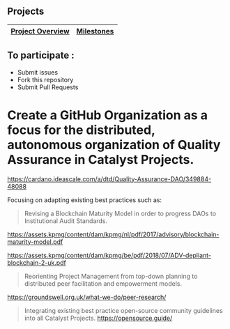 ## Projects

| [Project Overview](https://github.com/Quality-Assurance-DAO/F5-Developer-ecosystem-Proposal/projects) | [Milestones](https://github.com/Quality-Assurance-DAO/F5-Developer-ecosystem-Proposal/milestones) |
|--- | --- |


## To participate :

* Submit issues
* Fork this repository
* Submit Pull Requests


# Create a GitHub Organization as a focus for the distributed, autonomous organization of Quality Assurance in Catalyst Projects.

https://cardano.ideascale.com/a/dtd/Quality-Assurance-DAO/349884-48088

Focusing on adapting existing best practices such as:

> Revising a Blockchain Maturity Model in order to progress DAOs to Institutional Audit Standards.

https://assets.kpmg/content/dam/kpmg/nl/pdf/2017/advisory/blockchain-maturity-model.pdf

https://assets.kpmg/content/dam/kpmg/be/pdf/2018/07/ADV-depliant-blockchain-2-uk.pdf

> Reorienting Project Management from top-down planning to distributed peer facilitation and empowerment models.

https://groundswell.org.uk/what-we-do/peer-research/

> Integrating existing best practice open-source community guidelines into all Catalyst Projects. https://opensource.guide/




